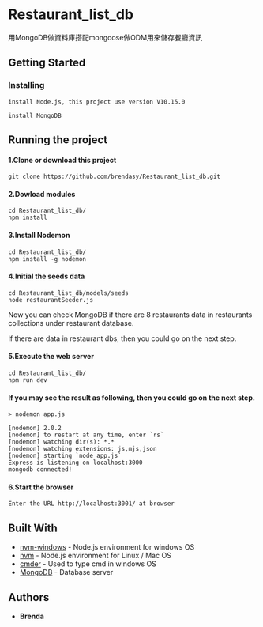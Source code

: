# Restaurant_list_db
用MongoDB做資料庫搭配mongoose做ODM用來儲存餐廳資訊

## Getting Started
### Installing
```
install Node.js, this project use version V10.15.0
```
```
install MongoDB
```
## Running the project

#### 1.Clone or download this project
```
git clone https://github.com/brendasy/Restaurant_list_db.git
```

#### 2.Dowload modules 
```
cd Restaurant_list_db/
npm install
```

#### 3.Install Nodemon
```
cd Restaurant_list_db/
npm install -g nodemon
```

#### 4.Initial the seeds data 
```
cd Restaurant_list_db/models/seeds
node restaurantSeeder.js
```
Now you can check MongoDB if there are 8 restaurants data in restaurants collections under restaurant database.

If there are data in restaurant dbs, then you could go on the next step.

#### 5.Execute the web server
```
cd Restaurant_list_db/
npm run dev
```
#### If you may see the result as following, then you could go on the next step.

    > nodemon app.js

    [nodemon] 2.0.2
    [nodemon] to restart at any time, enter `rs`
    [nodemon] watching dir(s): *.*
    [nodemon] watching extensions: js,mjs,json
    [nodemon] starting `node app.js`
    Express is listening on localhost:3000
    mongodb connected!
    
#### 6.Start the browser

```
Enter the URL http://localhost:3001/ at browser
```

## Built With

* [nvm-windows](https://github.com/coreybutler/nvm-windows) - Node.js environment for windows OS
* [nvm](https://github.com/nvm-sh/nvm) - Node.js environment for Linux / Mac OS
* [cmder](https://cmder.net/) - Used to type cmd in windows OS
* [MongoDB](https://www.mongodb.com/) - Database server


## Authors

* **Brenda** 
